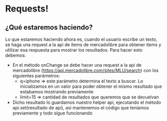 # Requests!

## ¿Qué estaremos haciendo?
Lo que estaremos haciendo ahora es, cuando el usuario escribe un texto, se haga una request a la api de items de mercadolibre para obtener items y utilizar esa respuesta para mostrar los resultados. Para hacer esto debemos:
- En el método onChange se debe hacer una request a la api de mercadolibre (https://api.mercadolibre.com/sites/MLU/search) con los siguientes parámetros:
    - q=iphone => este parámetro determina el texto a buscar. Lo inicializamos en un valor para poder obtener el mismo resultado que estabamos mostrando previamente
    - limit=15 => cantidad de resultados que queremos que se devuelvan
- Dicho resultado lo guardamos nuestro helper api, ejecutando el método api.set(resultado de api), asi mantenemos el código que teníamos previamente y todo sigue funcionando